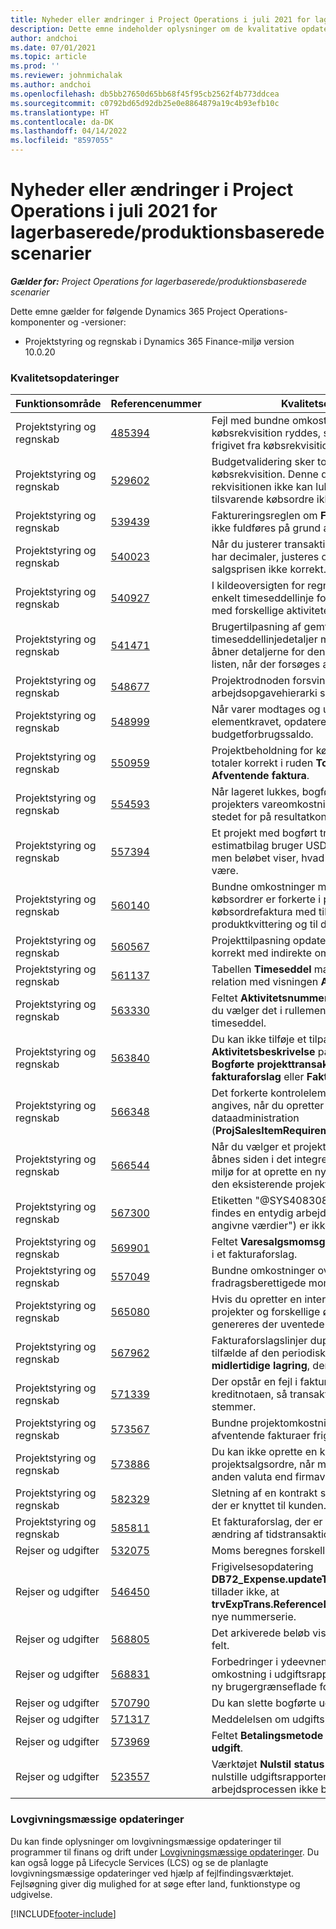 ```yaml
---
title: Nyheder eller ændringer i Project Operations i juli 2021 for lagerbaserede/produktionsbaserede scenarier
description: Dette emne indeholder oplysninger om de kvalitative opdateringer, der er tilgængelige i juli 2021-udgivelsen af Project Operations for lagerbaserede/produktionsbaserede scenarier.
author: andchoi
ms.date: 07/01/2021
ms.topic: article
ms.prod: ''
ms.reviewer: johnmichalak
ms.author: andchoi
ms.openlocfilehash: db5bb27650d65bb68f45f95cb2562f4b773ddcea
ms.sourcegitcommit: c0792bd65d92db25e0e8864879a19c4b93efb10c
ms.translationtype: HT
ms.contentlocale: da-DK
ms.lasthandoff: 04/14/2022
ms.locfileid: "8597055"
---
```

# <a name="whats-new-or-changed-in-project-operations-july-2021-for-stockedproduction-based-scenarios"></a>Nyheder eller ændringer i Project Operations i juli 2021 for lagerbaserede/produktionsbaserede scenarier

_**Gælder for:** Project Operations for lagerbaserede/produktionsbaserede scenarier_

Dette emne gælder for følgende Dynamics 365 Project Operations-komponenter og -versioner:

- Projektstyring og regnskab i Dynamics 365 Finance-miljø version 10.0.20
 
### <a name="quality-updates"></a>Kvalitetsopdateringer
                                                                                                                                                                                  
| Funktionsområde                      | Referencenummer| Kvalitetsopdatering                                                                                                                                                                          |
|-----------------------------------|--------|---------------------------------------------------------------------------------------------------------------------------------------------------------------------------------|
| Projektstyring og regnskab | [485394](https://fix.lcs.dynamics.com/Issue/Details/?bugId=485394) | Fejl med bundne omkostningsposter fra en købsrekvisition ryddes, så snart købsordren er frigivet fra købsrekvisitionen.                                                                           |
| Projektstyring og regnskab | [529602](https://fix.lcs.dynamics.com/Issue/Details/?bugId=529602) | Budgetvalidering sker to gange på en købsrekvisition. Denne duplikering betyder, at rekvisitionen ikke kan lukkes, og at den tilsvarende købsordre ikke oprettes.                                                                                                                        |
| Projektstyring og regnskab | [539439](https://fix.lcs.dynamics.com/Issue/Details/?bugId=539439) | Faktureringsreglen om **Faktureringsprocent** kan ikke fuldføres på grund af et afrundingsproblem.                                                                              |
| Projektstyring og regnskab | [540023](https://fix.lcs.dynamics.com/Issue/Details/?bugId=540023) | Når du justerer transaktionen, og procentdelen har decimaler, justeres omkostningen og salgsprisen ikke korrekt.                                      |
| Projektstyring og regnskab | [540927](https://fix.lcs.dynamics.com/Issue/Details/?bugId=540927) | I kildeoversigten for regnskab vises timer for en enkelt timeseddellinje for flere timeseddellinjer med forskellige aktiviteter.                                      |
| Projektstyring og regnskab | [541471](https://fix.lcs.dynamics.com/Issue/Details/?bugId=541471) | Brugertilpasning af gemte oversigter og timeseddellinjedetaljer medfører, at systemet altid åbner detaljerne for den første timeseddel på listen, når der forsøges at åbne en timeseddel.  |
| Projektstyring og regnskab | [548677](https://fix.lcs.dynamics.com/Issue/Details/?bugId=548677) | Projektrodnoden forsvinder, og poster for arbejdsopgavehierarki slettes efter importen.                                                                                             |
| Projektstyring og regnskab | [548999](https://fix.lcs.dynamics.com/Issue/Details/?bugId=548999) | Når varer modtages og udstedes delvist fra elementkravet, opdaterer systemet den forkerte budgetforbrugssaldo. |
| Projektstyring og regnskab | [550959](https://fix.lcs.dynamics.com/Issue/Details/?bugId=550959) | Projektbeholdning for købsordrer viser ikke totaler korrekt i ruden **Totaler** eller i gitteret **Afventende faktura**.                                                                  |
| Projektstyring og regnskab | [554593](https://fix.lcs.dynamics.com/Issue/Details/?bugId=554593) | Når lageret lukkes, bogføres tilpasninger af projekters vareomkostning på saldokontoen i stedet for på resultatkontoen.                                                            |
| Projektstyring og regnskab | [557394](https://fix.lcs.dynamics.com/Issue/Details/?bugId=557394) | Et projekt med bogført transaktionsbilag og et estimatbilag bruger USD som regnskabsvalutaen, men beløbet viser, hvad det tilsvarende CAD ville være.              |
| Projektstyring og regnskab | [560140](https://fix.lcs.dynamics.com/Issue/Details/?bugId=560140) | Bundne omkostninger med et varekrav og købsordrer er forkerte i processen til købsordrefaktura med til dels en produktkvittering og til dels en faktura.       |
| Projektstyring og regnskab | [560567](https://fix.lcs.dynamics.com/Issue/Details/?bugId=560567) | Projekttilpasning opdaterer ikke salgsbeløbet korrekt med indirekte omkostninger.                                                                                    |
| Projektstyring og regnskab | [561137](https://fix.lcs.dynamics.com/Issue/Details/?bugId=561137) | Tabellen **Timeseddel** mangler en defineret relation med visningen **Arbejder/ressource**.                                                                                   |
| Projektstyring og regnskab | [563330](https://fix.lcs.dynamics.com/Issue/Details/?bugId=563330) | Feltet **Aktivitetsnummer** kan ikke udfyldes, når du vælger det i rullemenuen for en intern timeseddel.                                                                 |
| Projektstyring og regnskab | [563840](https://fix.lcs.dynamics.com/Issue/Details/?bugId=563840) | Du kan ikke tilføje et tilpasset felt for **Formål** eller **Aktivitetsbeskrivelse** på følgende sider: **Bogførte projekttransaktioner**, **Oprettelse af fakturaforslag** eller **Fakturaforslag**.  |
| Projektstyring og regnskab | [566348](https://fix.lcs.dynamics.com/Issue/Details/?bugId=566348) | Det forkerte kontrolelement for leveringsdato angives, når du opretter varekrav ved hjælp af dataadministration (**ProjSalesItemRequirementEntity**).                                              |
| Projektstyring og regnskab | [566544](https://fix.lcs.dynamics.com/Issue/Details/?bugId=566544) | Når du vælger et projektkontrakt-id i Finance, åbnes siden i det integrerede Project Operations-miljø for at oprette en ny post i stedet for at åbne den eksisterende projektkontrakt.                                                                                                                 |
| Projektstyring og regnskab | [567300](https://fix.lcs.dynamics.com/Issue/Details/?bugId=567300) |  Etiketten "@SYS4083080" ("Der kunne ikke findes en entydig arbejderpost svarende til de angivne værdier") er ikke oversat til dansk.                                |
| Projektstyring og regnskab | [569901](https://fix.lcs.dynamics.com/Issue/Details/?bugId=569901) | Feltet **Varesalgsmomsgruppe** kan ikke redigeres i et fakturaforslag.                                                                               |
| Projektstyring og regnskab | [557049](https://fix.lcs.dynamics.com/Issue/Details/?bugId=557049) | Bundne omkostninger overdrives med ikke-fradragsberettigede momsbeløb.                                                                                                    |
| Projektstyring og regnskab | [565080](https://fix.lcs.dynamics.com/Issue/Details/?bugId=565080) | Hvis du opretter en intern timeseddel med flere projekter og forskellige økonomiske dimensioner, genereres der uventede værdier i hovedbogen.                             |
| Projektstyring og regnskab | [567962](https://fix.lcs.dynamics.com/Issue/Details/?bugId=567962) | Fakturaforslagslinjer duplikeres på grund af flere tilfælde af den periodiske proces **Importér fra midlertidige lagring**, der kører samtidig.                                      |
| Projektstyring og regnskab | [571339](https://fix.lcs.dynamics.com/Issue/Details/?bugId=571339) | Der opstår en fejl i fakturaforslaget til kreditnotaen, så transaktionerne på bilaget ikke stemmer.    |
| Projektstyring og regnskab | [573567](https://fix.lcs.dynamics.com/Issue/Details/?bugId=573567) | Bundne projektomkostninger bliver forkerte, når afventende fakturaer frigives.                                                                             |
| Projektstyring og regnskab | [573886](https://fix.lcs.dynamics.com/Issue/Details/?bugId=573886) | Du kan ikke oprette en kreditnota for en projektsalgsordre, når momsen er angivet i en anden valuta end firmavalutaen.                                      |
| Projektstyring og regnskab | [582329](https://fix.lcs.dynamics.com/Issue/Details/?bugId=582329) | Sletning af en kontrakt sletter også den adresse, der er knyttet til kunden.                                                                                     |
| Projektstyring og regnskab | [585811](https://fix.lcs.dynamics.com/Issue/Details/?bugId=585811) | Et fakturaforslag, der er resultatet af en negativ ændring af tidstransaktionen, kan ikke bogføres.                                                                    |
| Rejser og udgifter                  | [532075](https://fix.lcs.dynamics.com/Issue/Details/?bugId=532075) | Moms beregnes forskelligt i udgiftsrapporter.                                                                                                                  |
| Rejser og udgifter                  | [546450](https://fix.lcs.dynamics.com/Issue/Details/?bugId=546450) | Frigivelsesopdatering **DB72_Expense.updateTrvExpTransProjTransId()** tillader ikke, at **trvExpTrans.ReferenceDataAreaId** opretter den nye nummerserie.                    |
| Rejser og udgifter                  | [568805](https://fix.lcs.dynamics.com/Issue/Details/?bugId=568805) | Det arkiverede beløb vises ikke i det obligatoriske felt.                                                                                                             |
| Rejser og udgifter                  | [568831](https://fix.lcs.dynamics.com/Issue/Details/?bugId=568831) | Forbedringer i ydeevnen ved vedhæftning af en omkostning i udgiftsrapporten ved hjælp af den ny brugergrænseflade for udgifter.                                                            |
| Rejser og udgifter                  | [570790](https://fix.lcs.dynamics.com/Issue/Details/?bugId=570790) | Du kan slette bogførte udgiftsrapporter.                                                                                           |
| Rejser og udgifter                  | [571317](https://fix.lcs.dynamics.com/Issue/Details/?bugId=571317) | Meddelelsen om udgiftspolitik vises flere gange.                                                                                                       |
| Rejser og udgifter                  | [573969](https://fix.lcs.dynamics.com/Issue/Details/?bugId=573969) | Feltet **Betalingsmetode** er inkluderet i ruden **Ny udgift**.                                                                                                      |
| Rejser og udgifter                  | [523557](https://fix.lcs.dynamics.com/Issue/Details/?bugId=523557) | Værktøjet **Nulstil status for udgiftsdokument** bør nulstille udgiftsrapportens status til **Kladde**, hvis arbejdsprocessen ikke blev fundet. 

### <a name="regulatory-updates"></a>Lovgivningsmæssige opdateringer
Du kan finde oplysninger om lovgivningsmæssige opdateringer til programmer til finans og drift under [Lovgivningsmæssige opdateringer](/dynamics365/finance/localizations/regulatory-updates). Du kan også logge på Lifecycle Services (LCS) og se de planlagte lovgivningsmæssige opdateringer ved hjælp af fejlfindingsværktøjet. Fejlsøgning giver dig mulighed for at søge efter land, funktionstype og udgivelse.


[!INCLUDE[footer-include](../../includes/footer-banner.md)]
